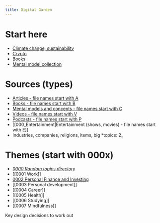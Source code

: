 ```yaml
---
title: Digital Garden
---
```


# Start here
- [Climate change, sustainability](notes/Climate%20change,%20sustainability.md)
- [Crypto](notes/Crypto.md)
- [Books](notes/Books.md)
- [Mental model collection](notes/Mental%20model%20collection.md)

# Sources (types)
- [Articles - file names start with A](Notes/articles.md)
- [Books - file names start with B](notes/Books.md)
- [Mental models and concepts - file names start with C](notes/Mental%20model%20collection.md)
- [Videos - file names start with V](notes/000_Videos.md)
- [Podcasts - file names start with P](notes/000_Podcasts.md)
- [[000_Entertainment|Entertainment (shows, movies) - file names start with E]]
- Industries, companies, religions, items, big *topics: 2_

# Themes (start with 000x)
- *[0000 Random topics directory](notes/0000%20Random%20topics%20directory.md)* 
- [[0001 Work]]
- [0002 Personal Finance and Investing](notes/0002%20Personal%20Finance%20and%20Investing.md)
- [[0003 Personal development]]
- [[0004 Career]]
- [[0005 Health]]
- [[0006 Studying]]
- [[0007 Mindfulness]]

Key design decisions to work out 

